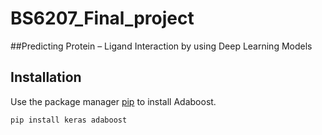 # BS6207_Final_project
##Predicting Protein – Ligand Interaction by using Deep Learning Models
## Installation
Use the package manager [pip](https://pip.pypa.io/en/stable/) to install Adaboost.
```bash
pip install keras adaboost
```
